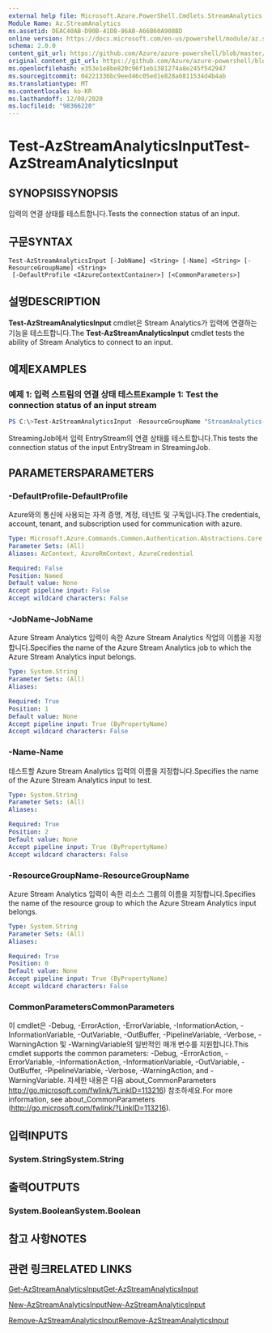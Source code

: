 ```yaml
---
external help file: Microsoft.Azure.PowerShell.Cmdlets.StreamAnalytics.dll-Help.xml
Module Name: Az.StreamAnalytics
ms.assetid: DEAC40AB-D90B-41D8-86AB-A66B60A908BD
online version: https://docs.microsoft.com/en-us/powershell/module/az.streamanalytics/test-azstreamanalyticsinput
schema: 2.0.0
content_git_url: https://github.com/Azure/azure-powershell/blob/master/src/StreamAnalytics/StreamAnalytics/help/Test-AzStreamAnalyticsInput.md
original_content_git_url: https://github.com/Azure/azure-powershell/blob/master/src/StreamAnalytics/StreamAnalytics/help/Test-AzStreamAnalyticsInput.md
ms.openlocfilehash: e353e1e8be820c96f1eb1381274a8e245f542947
ms.sourcegitcommit: 04221336bc9eed46c05ed1e828a6811534d4b4ab
ms.translationtype: MT
ms.contentlocale: ko-KR
ms.lasthandoff: 12/08/2020
ms.locfileid: "98366220"
---
```

# <span data-ttu-id="1dd7e-101">Test-AzStreamAnalyticsInput</span><span class="sxs-lookup"><span data-stu-id="1dd7e-101">Test-AzStreamAnalyticsInput</span></span>

## <span data-ttu-id="1dd7e-102">SYNOPSIS</span><span class="sxs-lookup"><span data-stu-id="1dd7e-102">SYNOPSIS</span></span>
<span data-ttu-id="1dd7e-103">입력의 연결 상태를 테스트합니다.</span><span class="sxs-lookup"><span data-stu-id="1dd7e-103">Tests the connection status of an input.</span></span>

## <span data-ttu-id="1dd7e-104">구문</span><span class="sxs-lookup"><span data-stu-id="1dd7e-104">SYNTAX</span></span>

```
Test-AzStreamAnalyticsInput [-JobName] <String> [-Name] <String> [-ResourceGroupName] <String>
 [-DefaultProfile <IAzureContextContainer>] [<CommonParameters>]
```

## <span data-ttu-id="1dd7e-105">설명</span><span class="sxs-lookup"><span data-stu-id="1dd7e-105">DESCRIPTION</span></span>
<span data-ttu-id="1dd7e-106">**Test-AzStreamAnalyticsInput** cmdlet은 Stream Analytics가 입력에 연결하는 기능을 테스트합니다.</span><span class="sxs-lookup"><span data-stu-id="1dd7e-106">The **Test-AzStreamAnalyticsInput** cmdlet tests the ability of Stream Analytics to connect to an input.</span></span>

## <span data-ttu-id="1dd7e-107">예제</span><span class="sxs-lookup"><span data-stu-id="1dd7e-107">EXAMPLES</span></span>

### <span data-ttu-id="1dd7e-108">예제 1: 입력 스트림의 연결 상태 테스트</span><span class="sxs-lookup"><span data-stu-id="1dd7e-108">Example 1: Test the connection status of an input stream</span></span>
```powershell
PS C:\>Test-AzStreamAnalyticsInput -ResourceGroupName "StreamAnalytics-Default-West-US" -JobName "StreamingJob" -Name "EntryStream"
```

<span data-ttu-id="1dd7e-109">StreamingJob에서 입력 EntryStream의 연결 상태를 테스트합니다.</span><span class="sxs-lookup"><span data-stu-id="1dd7e-109">This tests the connection status of the input EntryStream in StreamingJob.</span></span>

## <span data-ttu-id="1dd7e-110">PARAMETERS</span><span class="sxs-lookup"><span data-stu-id="1dd7e-110">PARAMETERS</span></span>

### <span data-ttu-id="1dd7e-111">-DefaultProfile</span><span class="sxs-lookup"><span data-stu-id="1dd7e-111">-DefaultProfile</span></span>
<span data-ttu-id="1dd7e-112">Azure와의 통신에 사용되는 자격 증명, 계정, 테넌트 및 구독입니다.</span><span class="sxs-lookup"><span data-stu-id="1dd7e-112">The credentials, account, tenant, and subscription used for communication with azure.</span></span>

```yaml
Type: Microsoft.Azure.Commands.Common.Authentication.Abstractions.Core.IAzureContextContainer
Parameter Sets: (All)
Aliases: AzContext, AzureRmContext, AzureCredential

Required: False
Position: Named
Default value: None
Accept pipeline input: False
Accept wildcard characters: False
```

### <span data-ttu-id="1dd7e-113">-JobName</span><span class="sxs-lookup"><span data-stu-id="1dd7e-113">-JobName</span></span>
<span data-ttu-id="1dd7e-114">Azure Stream Analytics 입력이 속한 Azure Stream Analytics 작업의 이름을 지정합니다.</span><span class="sxs-lookup"><span data-stu-id="1dd7e-114">Specifies the name of the Azure Stream Analytics job to which the Azure Stream Analytics input belongs.</span></span>

```yaml
Type: System.String
Parameter Sets: (All)
Aliases:

Required: True
Position: 1
Default value: None
Accept pipeline input: True (ByPropertyName)
Accept wildcard characters: False
```

### <span data-ttu-id="1dd7e-115">-Name</span><span class="sxs-lookup"><span data-stu-id="1dd7e-115">-Name</span></span>
<span data-ttu-id="1dd7e-116">테스트할 Azure Stream Analytics 입력의 이름을 지정합니다.</span><span class="sxs-lookup"><span data-stu-id="1dd7e-116">Specifies the name of the Azure Stream Analytics input to test.</span></span>

```yaml
Type: System.String
Parameter Sets: (All)
Aliases:

Required: True
Position: 2
Default value: None
Accept pipeline input: True (ByPropertyName)
Accept wildcard characters: False
```

### <span data-ttu-id="1dd7e-117">-ResourceGroupName</span><span class="sxs-lookup"><span data-stu-id="1dd7e-117">-ResourceGroupName</span></span>
<span data-ttu-id="1dd7e-118">Azure Stream Analytics 입력이 속한 리소스 그룹의 이름을 지정합니다.</span><span class="sxs-lookup"><span data-stu-id="1dd7e-118">Specifies the name of the resource group to which the Azure Stream Analytics input belongs.</span></span>

```yaml
Type: System.String
Parameter Sets: (All)
Aliases:

Required: True
Position: 0
Default value: None
Accept pipeline input: True (ByPropertyName)
Accept wildcard characters: False
```

### <span data-ttu-id="1dd7e-119">CommonParameters</span><span class="sxs-lookup"><span data-stu-id="1dd7e-119">CommonParameters</span></span>
<span data-ttu-id="1dd7e-120">이 cmdlet은 -Debug, -ErrorAction, -ErrorVariable, -InformationAction, -InformationVariable, -OutVariable, -OutBuffer, -PipelineVariable, -Verbose, -WarningAction 및 -WarningVariable의 일반적인 매개 변수를 지원합니다.</span><span class="sxs-lookup"><span data-stu-id="1dd7e-120">This cmdlet supports the common parameters: -Debug, -ErrorAction, -ErrorVariable, -InformationAction, -InformationVariable, -OutVariable, -OutBuffer, -PipelineVariable, -Verbose, -WarningAction, and -WarningVariable.</span></span> <span data-ttu-id="1dd7e-121">자세한 내용은 다음 about_CommonParameters http://go.microsoft.com/fwlink/?LinkID=113216) 참조하세요.</span><span class="sxs-lookup"><span data-stu-id="1dd7e-121">For more information, see about_CommonParameters (http://go.microsoft.com/fwlink/?LinkID=113216).</span></span>

## <span data-ttu-id="1dd7e-122">입력</span><span class="sxs-lookup"><span data-stu-id="1dd7e-122">INPUTS</span></span>

### <span data-ttu-id="1dd7e-123">System.String</span><span class="sxs-lookup"><span data-stu-id="1dd7e-123">System.String</span></span>

## <span data-ttu-id="1dd7e-124">출력</span><span class="sxs-lookup"><span data-stu-id="1dd7e-124">OUTPUTS</span></span>

### <span data-ttu-id="1dd7e-125">System.Boolean</span><span class="sxs-lookup"><span data-stu-id="1dd7e-125">System.Boolean</span></span>

## <span data-ttu-id="1dd7e-126">참고 사항</span><span class="sxs-lookup"><span data-stu-id="1dd7e-126">NOTES</span></span>

## <span data-ttu-id="1dd7e-127">관련 링크</span><span class="sxs-lookup"><span data-stu-id="1dd7e-127">RELATED LINKS</span></span>

[<span data-ttu-id="1dd7e-128">Get-AzStreamAnalyticsInput</span><span class="sxs-lookup"><span data-stu-id="1dd7e-128">Get-AzStreamAnalyticsInput</span></span>](./Get-AzStreamAnalyticsInput.md)

[<span data-ttu-id="1dd7e-129">New-AzStreamAnalyticsInput</span><span class="sxs-lookup"><span data-stu-id="1dd7e-129">New-AzStreamAnalyticsInput</span></span>](./New-AzStreamAnalyticsInput.md)

[<span data-ttu-id="1dd7e-130">Remove-AzStreamAnalyticsInput</span><span class="sxs-lookup"><span data-stu-id="1dd7e-130">Remove-AzStreamAnalyticsInput</span></span>](./Remove-AzStreamAnalyticsInput.md)


